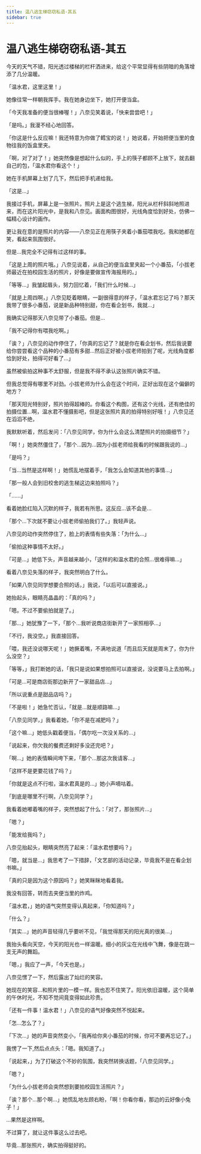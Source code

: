 ```yaml
---
title: 温八逃生梯窃窃私语-其五
sidebar: true
---
```


# 温八逃生梯窃窃私语-其五

<ClientOnly>
<title-pv/>
</ClientOnly>

今天的天气不错，阳光透过楼梯的栏杆洒进来，给这个平常显得有些阴暗的角落增添了几分温暖。

「温水君，这里这里！」

她像往常一样朝我挥手。我在她身边坐下，她打开便当盒。

「今天我准备的便当很棒喔！」八奈见笑着说，「快来尝尝吧！」

「是吗。」我漫不经心地回答。

「你这是什么反应嘛！我还特意为你做了鳕宝的说！」她说着，开始把便当里的食物往我的饭盒里夹。

「啊，对了对了！」她突然像是想起什么似的，手上的筷子都顾不上放下，就去翻自己的包，「温水君你看这个！」

她在手机屏幕上划了几下，然后把手机递给我。

「这是...」

我接过手机，屏幕上是一张照片。照片上是这个逃生梯，阳光从栏杆斜斜地照进来，而在这片阳光中，是我和八奈见。画面构图很好，光线角度恰到好处，仿佛一幅精心设计的画作。

更让我在意的是照片的内容——八奈见正在用筷子夹着小番茄喂我吃。我和她都在笑，看起来氛围很好。

但是...我完全不记得有过这样的事。

「这是上周的照片哦。」八奈见说着，从自己的便当盒里夹起一个小番茄，「小拔老师最近在拍校园生活的照片，好像是要做宣传海报用的。」

「等等...」我皱起眉头，努力回忆着，「我们什么时候...」

「就是上周四啊，」八奈见眨着眼睛，一副很得意的样子，「温水君忘记了吗？那天我带了很多小番茄，说是新品种特别甜，你在看企划书，我就...」

我确实记得那天八奈见带了小番茄。但是...

「我不记得你有喂我吃啊。」

「诶？」八奈见的动作停住了，「你真的忘记了？就是你在看企划书，然后我说要给你尝尝看这个品种的小番茄有多甜...然后正好被小拔老师拍到了呢，光线角度都恰到好处，拍得可好看了...」

虽然被偷拍这种事不太舒服，但是我不得不承认这张照片确实不错。

但我总觉得有哪里不对劲。小拔老师为什么会在这个时间，正好出现在这个偏僻的地方？

「那天阳光特别好，照片拍得超棒的。你看这个构图，还有这个光线，还有绝佳的拍摄位置...啊，温水君不懂摄影吧，但是这张照片真的拍得特别好哦！」八奈见还在滔滔不绝，

我默默听着，然后发问：「八奈见同学，你为什么会这么清楚照片的拍摄细节？」

「啊！」她突然僵住了，「那个...因为...因为小拔老师给我看的时候跟我说的...」

「是吗？」

「当...当然是这样啊！」她慌乱地摆着手，「我怎么会知道其他的事情...」

「那一般人会到旧校舍的逃生梯这边来拍照吗？」

「......」

看着她脸红陷入沉默的样子，我若有所思。这反应...该不会是...

「那个...下次就不要让小拔老师偷拍我们了。」我轻声说。

八奈见的动作突然停住了，脸上的表情有些失落：「为什么...」

「偷拍这种事情不太好。」

「可是...」她低下头，声音越来越小，「这样的和温水君的合照...很难得嘛...」

看着八奈见失落的样子，我突然明白了什么。

「如果八奈见同学想要合照的话，」我说，「以后可以直接说。」

她抬起头，眼睛亮晶晶的：「真的吗？」

「嗯。不过不要偷拍就是了。」

「那...」她犹豫了一下，「那个...我听说商店街新开了一家照相亭...」

「不行，我没空。」我直接回答。

「喂，我还没说哪天呢！」她撅着嘴，不满地说道「而且后天就是周末了，你为什么没空？」

「等等，」我打断她的话，「我只是说如果想拍照可以直接说，没说要马上去拍啊。」

「可是...可是商店街那边新开了一家甜品店...」

「所以说重点是甜品店吗？」

「不是啦！」她急忙否认，「就是...就是顺路嘛...」

「八奈见同学，」我看着她，「你不是在减肥吗？」

「这个嘛...」她低头戳着便当，「偶尔吃一次没关系的...」

「说起来，你欠我的餐费还剩好多没还完吧？」

「啊...」她的表情瞬间垮下来，「那个...那这次我请客...」

「这样不是更要花钱了吗？」

「你就是这点不行啦，温水君真是的...」她小声嘀咕着。

「到底是哪里不行啊，八奈见同学？」

我看着她嘟着嘴的样子，突然想起了什么：「对了，那张照片...」

「嗯？」

「能发给我吗？」

八奈见抬起头，眼睛突然亮了起来：「温水君想要吗？」

「嗯，就当是...」我思考了一下措辞，「文艺部的活动记录，毕竟我不是在看企划书嘛。」

「真的只是因为这个原因吗？」她笑眯眯地看着我。

我没有回答，转而去夹便当里的炸鸡。

「温水君，」她的语气突然变得认真起来，「你知道吗？」

「什么？」

「其实...」她的声音轻得几乎要听不见，「我觉得那天的阳光真的很美...」

我抬头看向天空，今天的阳光也一样温暖。细小的灰尘在光线中飞舞，像是在跳一支无声的舞蹈。

「嗯，」我应了一声，「今天也是。」

八奈见愣了一下，然后露出了灿烂的笑容。

她现在的笑容...和照片里的一模一样。我也忍不住笑了。阳光依旧温暖，这个简单的午休时光，不知不觉间竟变得如此珍贵。

「还有一件事！温水君！」八奈见的语气好像突然不悦起来。

「怎...怎么了？」

「下次...」她的声音突然变小，「我再给你夹小番茄的时候，你可不要再忘记了。」

我愣了一下,然后点点头：「嗯。我知道了。」

「说起来，」为了打破这个不妙的氛围，我突然转换话题，「八奈见同学。」

「嗯？」

「为什么小拔老师会突然想到要拍校园生活照片？」

「诶？那个...那个啊...」她慌乱地左顾右盼，「啊！你看你看，那边的云好像小兔子！」

...果然是这样啊。

不过算了，就让这件事这么过去吧。

毕竟...那张照片，确实拍得挺好的。

<ClientOnly>
  <leave/>
</ClientOnly/>